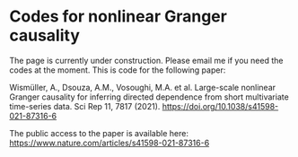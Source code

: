 # Codes for nonlinear Granger causality 

The page is currently under construction. Please email me if you need the codes at the moment.
This is code for the following paper:

Wismüller, A., Dsouza, A.M., Vosoughi, M.A. et al. Large-scale nonlinear Granger causality for inferring directed dependence from short multivariate time-series data. Sci Rep 11, 7817 (2021). https://doi.org/10.1038/s41598-021-87316-6

The public access to the paper is available here: https://www.nature.com/articles/s41598-021-87316-6

